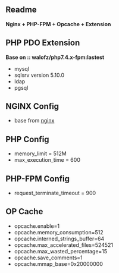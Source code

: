 **Readme**
-
**Nginx + PHP-FPM + Opcache + Extension**

**PHP PDO Extension** 
-
**Base on :: walofz/php7.4.x-fpm:lastest**
- mysql
- sqlsrv version 5.10.0
- ldap
- pgsql

**NGINX Config**
-
- base from [nginx](https://www.digitalocean.com/community/tools/nginx)

**PHP Config**
-
- memory_limit = 512M
- max_execution_time = 600

**PHP-FPM Config**
-
- request_terminate_timeout = 900

**OP Cache**
-

- opcache.enable=1
- opcache.memory_consumption=512
- opcache.interned_strings_buffer=64
- opcache.max_accelerated_files=524521
- opcache.max_wasted_percentage=15
- opcache.save_comments=1
- opcache.mmap_base=0x20000000